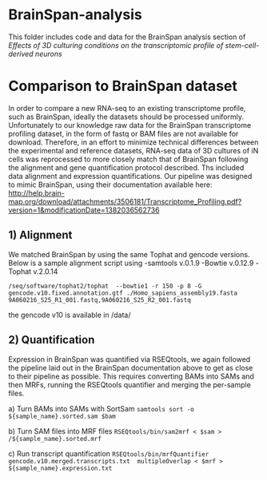 # BrainSpan-analysis

This folder includes code and data for the BrainSpan analysis section of *Effects of 3D culturing conditions on the transcriptomic profile of stem-cell-derived neurons*

# Comparison to BrainSpan dataset 
In order to compare a new RNA-seq to an existing transcriptome profile, such as BrainSpan, ideally the datasets should be processed uniformly. Unfortunately to our knowledge raw data for the BrainSpan transcriptome profiling dataset, in the form of fastq or BAM files are not available for download. Therefore, in an effort to minimize technical differences between the experimental and reference datasets, RNA-seq data of 3D cultures of iN cells was reprocessed to more closely match that of BrainSpan following the alignment and gene quantification protocol described. Ths included data alignment and expression quantifications. Our pipeline was designed to mimic BrainSpan, using their documentation available here: http://help.brain-map.org/download/attachments/3506181/Transcriptome_Profiling.pdf?version=1&modificationDate=1382036562736

## 1) Alignment
We matched BrainSpan by using the same Tophat and gencode versions. Below is a sample alignment script using
-samtools v.0.1.9
-Bowtie v.0.12.9
-Tophat v.2.0.14

`/seq/software/tophat2/tophat  --bowtie1 -r 150 -p 8
-G gencode.v10.fixed.annotation.gtf
./Homo_sapiens_assembly19.fasta 9A060216_S25_R1_001.fastq,9A060216_S25_R2_001.fastq`

the gencode v10 is available in /data/

## 2) Quantification
Expression in BrainSpan was quantified via RSEQtools, we again followed the pipeline laid out in the BrainSpan documentation above to get as close to their pipeline as possible. This requires converting BAMs into SAMs and then MRFs, running the RSEQtools quantifier and merging the per-sample files. 

a) Turn BAMs into SAMs with SortSam
`samtools sort -o ${sample_name}.sorted.sam $bam`

b) Turn SAM files into MRF files 
`RSEQtools/bin/sam2mrf < $sam > /${sample_name}.sorted.mrf`

c) Run transcript quantification
`RSEQtools/bin/mrfQuantifier gencode.v10.merged.transcripts.txt  multipleOverlap < $mrf > ${sample_name}.expression.txt`
